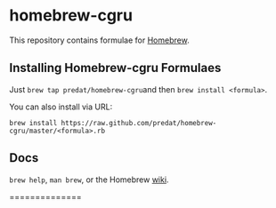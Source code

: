 homebrew-cgru
=============
This repository contains formulae for [Homebrew](https://github.com/mxcl/homebrew).

Installing Homebrew-cgru Formulaes
----------------------------------
Just `brew tap predat/homebrew-cgru`and then `brew install <formula>`.

You can also install via URL:
```
brew install https://raw.github.com/predat/homebrew-cgru/master/<formula>.rb
```

Docs
----
`brew help`, `man brew`, or the Homebrew [wiki][].

[wiki]:http://wiki.github.com/mxcl/homebrew
[homebrew-dupes]:https://github.com/Homebrew/homebrew-dupes
[homebrew-versions]:https://github.com/Homebrew/homebrew-versions
==============

